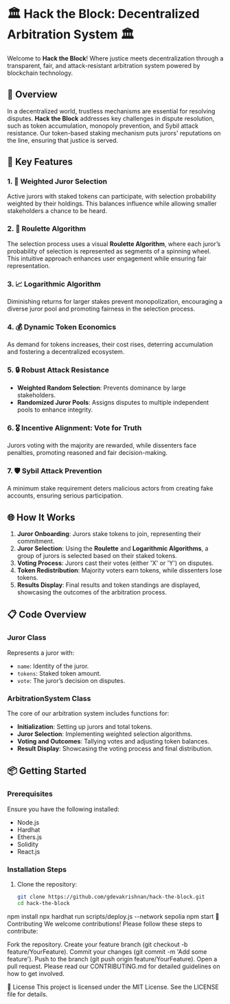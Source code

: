 # 🏛️ Hack the Block: Decentralized Arbitration System 🏛️

Welcome to **Hack the Block**! Where justice meets decentralization through a transparent, fair, and attack-resistant arbitration system powered by blockchain technology.

## 🚀 Overview

In a decentralized world, trustless mechanisms are essential for resolving disputes. **Hack the Block** addresses key challenges in dispute resolution, such as token accumulation, monopoly prevention, and Sybil attack resistance. Our token-based staking mechanism puts jurors' reputations on the line, ensuring that justice is served.

## 🧩 Key Features

### 1. 🎲 **Weighted Juror Selection**
Active jurors with staked tokens can participate, with selection probability weighted by their holdings. This balances influence while allowing smaller stakeholders a chance to be heard.

### 2. 🎡 **Roulette Algorithm**
The selection process uses a visual **Roulette Algorithm**, where each juror’s probability of selection is represented as segments of a spinning wheel. This intuitive approach enhances user engagement while ensuring fair representation.

### 3. 📈 **Logarithmic Algorithm**
Diminishing returns for larger stakes prevent monopolization, encouraging a diverse juror pool and promoting fairness in the selection process.

### 4. 💰 **Dynamic Token Economics**
As demand for tokens increases, their cost rises, deterring accumulation and fostering a decentralized ecosystem.

### 5. 🔒 **Robust Attack Resistance**
- **Weighted Random Selection**: Prevents dominance by large stakeholders.
- **Randomized Juror Pools**: Assigns disputes to multiple independent pools to enhance integrity.

### 6. 🎖️ **Incentive Alignment: Vote for Truth**
Jurors voting with the majority are rewarded, while dissenters face penalties, promoting reasoned and fair decision-making.

### 7. 🛡️ **Sybil Attack Prevention**
A minimum stake requirement deters malicious actors from creating fake accounts, ensuring serious participation.

## 🌐 How It Works

1. **Juror Onboarding**: Jurors stake tokens to join, representing their commitment.
2. **Juror Selection**: Using the **Roulette** and **Logarithmic Algorithms**, a group of jurors is selected based on their staked tokens.
3. **Voting Process**: Jurors cast their votes (either 'X' or 'Y') on disputes.
4. **Token Redistribution**: Majority voters earn tokens, while dissenters lose tokens.
5. **Results Display**: Final results and token standings are displayed, showcasing the outcomes of the arbitration process.

## 📋 Code Overview

### Juror Class

Represents a juror with:
- `name`: Identity of the juror.
- `tokens`: Staked token amount.
- `vote`: The juror’s decision on disputes.

### ArbitrationSystem Class

The core of our arbitration system includes functions for:
- **Initialization**: Setting up jurors and total tokens.
- **Juror Selection**: Implementing weighted selection algorithms.
- **Voting and Outcomes**: Tallying votes and adjusting token balances.
- **Result Display**: Showcasing the voting process and final distribution.

## 📦 Getting Started

### Prerequisites

Ensure you have the following installed:
- Node.js
- Hardhat
- Ethers.js
- Solidity
- React.js

### Installation Steps

1. Clone the repository:
   ```bash
   git clone https://github.com/gdevakrishnan/hack-the-block.git
   cd hack-the-block
npm install
npx hardhat run scripts/deploy.js --network sepolia
npm start
📝 Contributing
We welcome contributions! Please follow these steps to contribute:

Fork the repository.
Create your feature branch (git checkout -b feature/YourFeature).
Commit your changes (git commit -m 'Add some feature').
Push to the branch (git push origin feature/YourFeature).
Open a pull request.
Please read our CONTRIBUTING.md for detailed guidelines on how to get involved.

📄 License
This project is licensed under the MIT License. See the LICENSE file for details.
